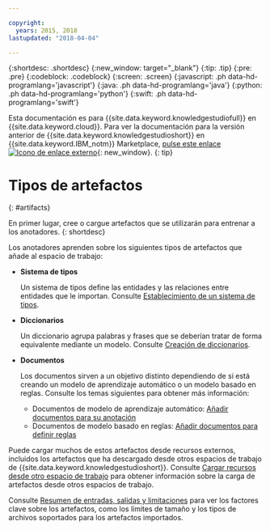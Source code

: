 ```yaml
---

copyright:
  years: 2015, 2018
lastupdated: "2018-04-04"

---
```


{:shortdesc: .shortdesc}
{:new_window: target="_blank"}
{:tip: .tip}
{:pre: .pre}
{:codeblock: .codeblock}
{:screen: .screen}
{:javascript: .ph data-hd-programlang='javascript'}
{:java: .ph data-hd-programlang='java'}
{:python: .ph data-hd-programlang='python'}
{:swift: .ph data-hd-programlang='swift'}

Esta documentación es para {{site.data.keyword.knowledgestudiofull}} en {{site.data.keyword.cloud}}. Para ver la documentación para la versión anterior de {{site.data.keyword.knowledgestudioshort}} en {{site.data.keyword.IBM_notm}} Marketplace, [pulse este enlace ![Icono de enlace externo](../../icons/launch-glyph.svg "Icono de enlace externo")](https://console.bluemix.net/docs/services/knowledge-studio/artifacts.html){: new_window}.
{: tip}

# Tipos de artefactos
{: #artifacts}

En primer lugar, cree o cargue artefactos que se utilizarán para entrenar a los anotadores.
{: shortdesc}

Los anotadores aprenden sobre los siguientes tipos de artefactos que añade al espacio de trabajo:

- **Sistema de tipos**

    Un sistema de tipos define las entidades y las relaciones entre entidades que le importan. Consulte [Establecimiento de un sistema de tipos](/docs/services/watson-knowledge-studio/typesystem.html).

- **Diccionarios**

    Un diccionario agrupa palabras y frases que se deberían tratar de forma equivalente mediante un modelo. Consulte [Creación de diccionarios](/docs/services/watson-knowledge-studio/dictionaries.html).

- **Documentos**

    Los documentos sirven a un objetivo distinto dependiendo de si está creando un modelo de aprendizaje automático o un modelo basado en reglas. Consulte los temas siguientes para
obtener más información:
    - Documentos de modelo de aprendizaje automático: [Añadir documentos para su anotación](/docs/services/watson-knowledge-studio/documents-for-annotation.html#wks_t_docs_intro)
    - Documentos de modelo basado en reglas: [Añadir documentos para definir reglas](/docs/services/watson-knowledge-studio/rule-annotator-add-doc.html)

Puede cargar muchos de estos artefactos desde recursos externos, incluidos los artefactos que ha descargado desde otros espacios de trabajo de {{site.data.keyword.knowledgestudioshort}}. Consulte [Cargar recursos desde otro espacio de trabajo](/docs/services/watson-knowledge-studio/exportimport.html) para obtener información sobre la carga de artefactos desde otros espacios de trabajo.

Consulte [Resumen de entradas, salidas y limitaciones](/docs/services/watson-knowledge-studio/create-project.html#wks_formats) para ver los factores clave sobre los artefactos, como los límites de tamaño y los tipos de archivos soportados para los artefactos importados.

